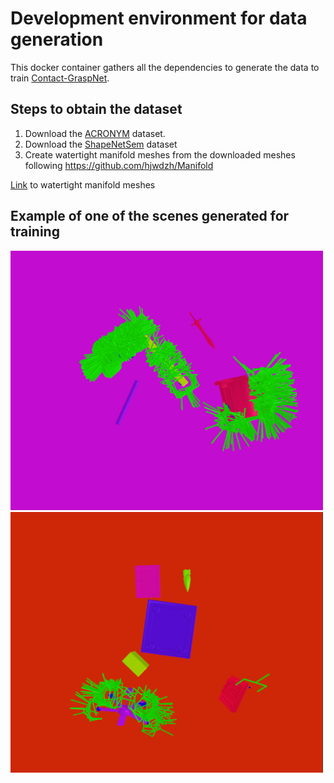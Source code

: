 # Development environment for data generation

This docker container gathers all the dependencies to generate the data to train [Contact-GraspNet](https://github.com/NVlabs/contact_graspnet). 

## Steps to obtain the dataset
1. Download the [ACRONYM](https://sites.google.com/nvidia.com/graspdataset) dataset.
2. Download the [ShapeNetSem](https://shapenet.org/) dataset
3. Create watertight manifold meshes from the downloaded meshes following https://github.com/hjwdzh/Manifold

[Link](https://leeds365-my.sharepoint.com/:f:/r/personal/sc19jcm_leeds_ac_uk/Documents/FYP/dataset?csf=1&web=1&e=lDqskN) to watertight manifold meshes


## Example of one of the scenes generated for training



<img src = "https://github.com/jucamohedano/contact-graspnet-DataGen/blob/master/docs/example.png?raw=True" width ="500" /> <img src = "https://github.com/jucamohedano/contact-graspnet-DataGen/blob/master/docs/example2.png?raw=True" width ="500" />
